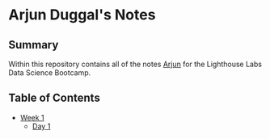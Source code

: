 # Arjun Duggal's Notes

## Summary 

Within this repository contains all of the notes [Arjun](https://github.com/ArjD13/LHL_notes) for the Lighthouse Labs Data Science Bootcamp.

## Table of Contents
* [Week 1](/Week_1)
    * [Day 1](/Week_1/Day_1)
    